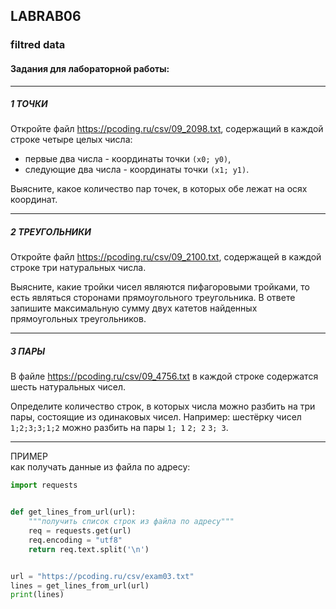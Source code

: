 ## LABRAB06  

### filtred data  

#### Задания для лабораторной работы:  

---  

##### 1 ТОЧКИ  

Откройте файл https://pcoding.ru/csv/09_2098.txt, содержащий в каждой строке четыре целых числа:  

- первые два числа - координаты точки `(x0; y0)`,  
- следующие два числа - координаты точки `(x1; y1)`.  

Выясните, какое количество пар точек, в которых обе лежат на осях координат.  

---  

##### 2 ТРЕУГОЛЬНИКИ  

Откройте файл https://pcoding.ru/csv/09_2100.txt, содержащей в каждой строке три натуральных числа.  

Выясните, какие тройки чисел являются пифагоровыми тройками, то есть являться сторонами прямоугольного треугольника. В ответе запишите максимальную сумму двух катетов найденных прямоугольных треугольников.  

---  

##### 3 ПАРЫ  

В файле https://pcoding.ru/csv/09_4756.txt в каждой строке содержатся шесть натуральных чисел.  

Определите количество строк, в которых числа можно разбить на три пары, состоящие из одинаковых чисел. Например: шестёрку чисел `1;2;3;3;1;2` можно разбить на пары `1; 1` `2; 2` `3; 3`.  

---  

ПРИМЕР  
как получать данные из файла по адресу:  

```py
import requests


def get_lines_from_url(url):
    """получить список строк из файла по адресу"""
    req = requests.get(url)
    req.encoding = "utf8"
    return req.text.split('\n')


url = "https://pcoding.ru/csv/exam03.txt"
lines = get_lines_from_url(url)
print(lines)
```
